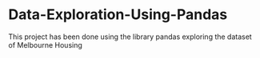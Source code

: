 # Data-Exploration-Using-Pandas
This project has been done using the library pandas exploring the dataset of  Melbourne Housing 
